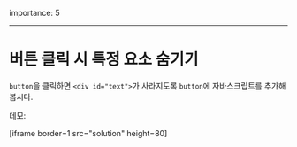 importance: 5

---

# 버튼 클릭 시 특정 요소 숨기기

`button`을 클릭하면 `<div id="text">`가 사라지도록 `button`에 자바스크립트를 추가해봅시다. 

데모:

[iframe border=1 src="solution" height=80]
